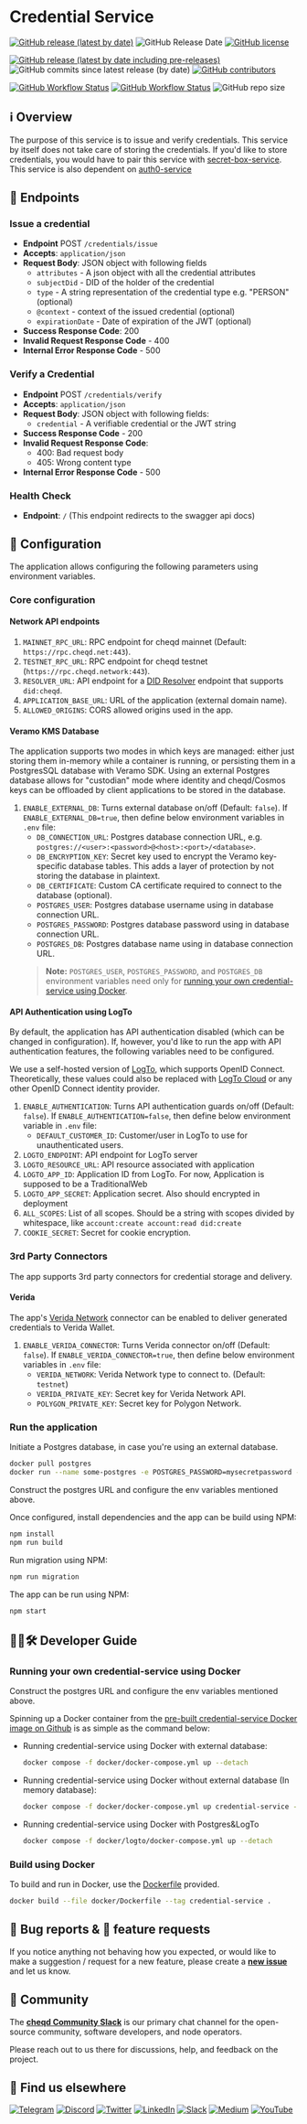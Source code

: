 # Credential Service

[![GitHub release (latest by date)](https://img.shields.io/github/v/release/cheqd/credential-service?color=green&label=stable%20release&style=flat-square)](https://github.com/cheqd/credential-service/releases/latest) ![GitHub Release Date](https://img.shields.io/github/release-date/cheqd/credential-service?color=green&style=flat-square) [![GitHub license](https://img.shields.io/github/license/cheqd/credential-service?color=blue&style=flat-square)](https://github.com/cheqd/credential-service/blob/main/LICENSE)

[![GitHub release (latest by date including pre-releases)](https://img.shields.io/github/v/release/cheqd/credential-service?include_prereleases&label=dev%20release&style=flat-square)](https://github.com/cheqd/credential-service/releases/) ![GitHub commits since latest release (by date)](https://img.shields.io/github/commits-since/cheqd/credential-service/latest?style=flat-square) [![GitHub contributors](https://img.shields.io/github/contributors/cheqd/credential-service?label=contributors%20%E2%9D%A4%EF%B8%8F&style=flat-square)](https://github.com/cheqd/credential-service/graphs/contributors)

[![GitHub Workflow Status](https://img.shields.io/github/actions/workflow/status/cheqd/credential-service/dispatch.yml?label=workflows&style=flat-square)](https://github.com/cheqd/credential-service/actions/workflows/dispatch.yml) [![GitHub Workflow Status](https://img.shields.io/github/actions/workflow/status/cheqd/credential-service/codeql.yml?label=CodeQL&style=flat-square)](https://github.com/cheqd/credential-service/actions/workflows/codeql.yml) ![GitHub repo size](https://img.shields.io/github/repo-size/cheqd/credential-service?style=flat-square)

## ℹ️ Overview

The purpose of this service is to issue and verify credentials. This service by itself does not take care of storing the credentials. If you'd like to store credentials, you would have to pair this service with [secret-box-service](https://github.com/cheqd/secret-box-service.git). This service is also dependent on [auth0-service](https://github.com/cheqd/auth0-service)

## 📖 Endpoints

### Issue a credential

- **Endpoint** POST `/credentials/issue`
- **Accepts**: `application/json`
- **Request Body**: JSON object with following fields
  - `attributes` - A json object with all the credential attributes
  - `subjectDid` - DID of the holder of the credential
  - `type` - A string representation of the credential type e.g. "PERSON" (optional)
  - `@context` - context of the issued credential (optional)
  - `expirationDate` - Date of expiration of the JWT (optional)
- **Success Response Code**: 200
- **Invalid Request Response Code** - 400
- **Internal Error Response Code** - 500

### Verify a Credential

- **Endpoint** POST `/credentials/verify`
- **Accepts**: `application/json`
- **Request Body**: JSON object with following fields:
  - `credential` - A verifiable credential or the JWT string
- **Success Response Code** - 200
- **Invalid Request Response Code**:
  - 400: Bad request body
  - 405: Wrong content type
- **Internal Error Response Code** - 500

### Health Check

- **Endpoint**: `/` (This endpoint redirects to the swagger api docs)

## 🔧 Configuration

The application allows configuring the following parameters using environment variables.

### Core configuration

#### Network API endpoints

1. `MAINNET_RPC_URL`: RPC endpoint for cheqd mainnet (Default: `https://rpc.cheqd.net:443`).
2. `TESTNET_RPC_URL`: RPC endpoint for cheqd testnet (`https://rpc.cheqd.network:443`).
3. `RESOLVER_URL`: API endpoint for a [DID Resolver](https://github.com/cheqd/did-resolver) endpoint that supports `did:cheqd`.
4. `APPLICATION_BASE_URL`: URL of the application (external domain name).
5. `ALLOWED_ORIGINS`: CORS allowed origins used in the app.

#### Veramo KMS Database

The application supports two modes in which keys are managed: either just storing them in-memory while a container is running, or persisting them in a PostgresSQL database with Veramo SDK. Using an external Postgres database allows for "custodian" mode where identity and cheqd/Cosmos keys can be offloaded by client applications to be stored in the database.

1. `ENABLE_EXTERNAL_DB`: Turns external database on/off (Default: `false`). If `ENABLE_EXTERNAL_DB=true`, then define below environment variables in `.env` file:
    - `DB_CONNECTION_URL`: Postgres database connection URL, e.g. `postgres://<user>:<password>@<host>:<port>/<database>`.
    - `DB_ENCRYPTION_KEY`: Secret key used to encrypt the Veramo key-specific database tables. This adds a layer of protection by not storing the database in plaintext.
    - `DB_CERTIFICATE`: Custom CA certificate required to connect to the database (optional).
    - `POSTGRES_USER`: Postgres database username using in database connection URL.
    - `POSTGRES_PASSWORD`: Postgres database password using in database connection URL.
    - `POSTGRES_DB`: Postgres database name using in database connection URL.
    > **Note:** `POSTGRES_USER`, `POSTGRES_PASSWORD`, and `POSTGRES_DB` environment variables need only for [running your own credential-service using Docker](#running-your-own-credential-service-using-docker).

#### API Authentication using LogTo

By default, the application has API authentication disabled (which can be changed in configuration). If, however, you'd like to run the app with API authentication features, the following variables need to be configured.

We use a self-hosted version of [LogTo](https://logto.io/), which supports OpenID Connect. Theoretically, these values could also be replaced with [LogTo Cloud](http://cloud.logto.io/) or any other OpenID Connect identity provider.

1. `ENABLE_AUTHENTICATION`: Turns API authentication guards on/off (Default: `false`). If `ENABLE_AUTHENTICATION=false`, then define below environment variable in `.env` file:
    - `DEFAULT_CUSTOMER_ID`: Customer/user in LogTo to use for unauthenticated users.
2. `LOGTO_ENDPOINT`: API endpoint for LogTo server
3. `LOGTO_RESOURCE_URL`: API resource associated with application
4. `LOGTO_APP_ID`: Application ID from LogTo. For now, Application is supposed to be a TraditionalWeb
5. `LOGTO_APP_SECRET`: Application secret. Also should encrypted in deployment
6. `ALL_SCOPES`: List of all scopes. Should be a string with scopes divided by whitespace, like `account:create account:read did:create`
7. `COOKIE_SECRET`: Secret for cookie encryption.

### 3rd Party Connectors

The app supports 3rd party connectors for credential storage and delivery.

#### Verida

The app's [Verida Network](https://www.verida.network/) connector can be enabled to deliver generated credentials to Verida Wallet.

1. `ENABLE_VERIDA_CONNECTOR`: Turns Verida connector on/off (Default: `false`). If `ENABLE_VERIDA_CONNECTOR=true`, then define below environment variables in `.env` file:
    - `VERIDA_NETWORK`: Verida Network type to connect to. (Default: `testnet`)
    - `VERIDA_PRIVATE_KEY`: Secret key for Verida Network API.
    - `POLYGON_PRIVATE_KEY`: Secret key for Polygon Network.

### Run the application

Initiate a Postgres database, in case you're using an external database.

```bash
docker pull postgres
docker run --name some-postgres -e POSTGRES_PASSWORD=mysecretpassword -d postgres
```

Construct the postgres URL and configure the env variables mentioned above.

Once configured, install dependencies and the app can be build using NPM:

```bash
npm install
npm run build
```

Run migration using NPM:

```bash
npm run migration
```

The app can be run using NPM:

```bash
npm start
```

## 🧑‍💻🛠 Developer Guide

### Running your own credential-service using Docker

Construct the postgres URL and configure the env variables mentioned above.

Spinning up a Docker container from the [pre-built credential-service Docker image on Github](https://github.com/cheqd/credential-service/pkgs/container/credential-service) is as simple as the command below:

- Running credential-service using Docker with external database:

    ```bash
    docker compose -f docker/docker-compose.yml up --detach
  ```

- Running credential-service using Docker without external database (In memory database):

    ```bash
    docker compose -f docker/docker-compose.yml up credential-service --detach
    ```

- Running credential-service using Docker with Postgres&LogTo

  ```bash
  docker compose -f docker/logto/docker-compose.yml up --detach
  ```

### Build using Docker

To build and run in Docker, use the [Dockerfile](docker/Dockerfile) provided.

```bash
docker build --file docker/Dockerfile --tag credential-service .
```

## 🐞 Bug reports & 🤔 feature requests

If you notice anything not behaving how you expected, or would like to make a suggestion / request for a new feature, please create a [**new issue**](https://github.com/cheqd/credential-service/issues/new/choose) and let us know.

## 💬 Community

The [**cheqd Community Slack**](http://cheqd.link/join-cheqd-slack) is our primary chat channel for the open-source community, software developers, and node operators.

Please reach out to us there for discussions, help, and feedback on the project.

## 🙋 Find us elsewhere

[![Telegram](https://img.shields.io/badge/Telegram-2CA5E0?style=for-the-badge\&logo=telegram\&logoColor=white)](https://t.me/cheqd) [![Discord](https://img.shields.io/badge/Discord-7289DA?style=for-the-badge\&logo=discord\&logoColor=white)](http://cheqd.link/discord-github) [![Twitter](https://img.shields.io/badge/Twitter-1DA1F2?style=for-the-badge\&logo=twitter\&logoColor=white)](https://twitter.com/intent/follow?screen\_name=cheqd\_io) [![LinkedIn](https://img.shields.io/badge/LinkedIn-0077B5?style=for-the-badge\&logo=linkedin\&logoColor=white)](http://cheqd.link/linkedin) [![Slack](https://img.shields.io/badge/Slack-4A154B?style=for-the-badge\&logo=slack\&logoColor=white)](http://cheqd.link/join-cheqd-slack) [![Medium](https://img.shields.io/badge/Medium-12100E?style=for-the-badge\&logo=medium\&logoColor=white)](https://blog.cheqd.io) [![YouTube](https://img.shields.io/badge/YouTube-FF0000?style=for-the-badge\&logo=youtube\&logoColor=white)](https://www.youtube.com/channel/UCBUGvvH6t3BAYo5u41hJPzw/)
